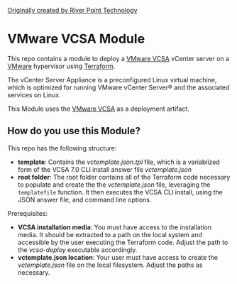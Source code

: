 [Originally created  by River Point Technology](https://www.riverpointtechnology.com)
# VMware VCSA Module

This repo contains a module to deploy a [VMware VCSA](https://docs.vmware.com/en/VMware-vSphere/6.7/com.vmware.vsphere.vcsa.doc/GUID-223C2821-BD98-4C7A-936B-7DBE96291BA4.html) vCenter server on a
[VMware](https://www.vmware.com/) hypervisor using [Terraform](https://www.terraform.io/).

The vCenter Server Appliance is a preconfigured Linux virtual machine, which is optimized for running VMware vCenter Server® and the associated services on Linux.

This Module uses the [VMware VCSA](https://www.vmware.com/content/dam/digitalmarketing/vmware/en/pdf/products/vCenter/vmw-datasheetvcenter.pdf) as a deployment artifact.



## How do you use this Module?

This repo has the following structure:

* **template**: Contains the *vctemplate.json.tpl* file, which is a variablized form of the VCSA 7.0 CLI install answer file *vctemplate.json*
* **root folder**: The root folder contains all of the Terraform code necessary to populate and create the the *vctemplate.json* file, leveraging the `templatefile` function.  It then executes the VCSA CLI install, using the JSON answer file, and command line options.

Prerequisites:

* **VCSA installation media**: You must have access to the installation media.  It should be extracted to a path on the local system and accessible by the user executing the Terraform code.  Adjust the path to the *vcsa-deploy* executable accordingly. 
* **vctemplate.json location**: Your user must have access to create the *vctemplate.json* file on the local filesystem.  Adjust the paths as necessary.

